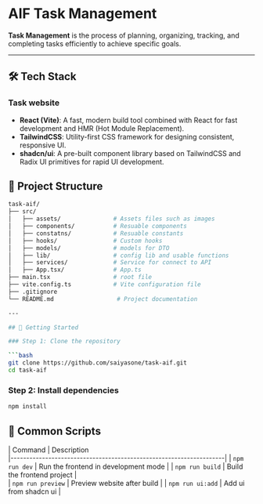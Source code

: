 # AIF Task Management 

**Task Management** is the process of planning, organizing, tracking, and completing tasks efficiently to achieve specific goals.

---

## 🛠 Tech Stack

### Task website

- **React (Vite)**: A fast, modern build tool combined with React for fast development and HMR (Hot Module Replacement).
- **TailwindCSS**: Utility-first CSS framework for designing consistent, responsive UI.
- **shadcn/ui**: A pre-built component library based on TailwindCSS and Radix UI primitives for rapid UI development.

## 📁 Project Structure

```bash
task-aif/
├── src/
│   ├── assets/               # Assets files such as images
│   ├── components/           # Resuable components
│   ├── constatns/            # Resuable constants
│   ├── hooks/                # Custom hooks
│   ├── models/               # models for DTO
│   ├── lib/                  # config lib and usable functions
│   ├── services/             # Service for connect to API
│   ├── App.tsx/              # App.ts
├── main.tsx                  # root file
├── vite.config.ts            # Vite configuration file
├── .gitignore
└── README.md                  # Project documentation

---

## 🚀 Getting Started

### Step 1: Clone the repository

```bash
git clone https://github.com/saiyasone/task-aif.git
cd task-aif
```

### Step 2: Install dependencies

```bash
npm install
```

## 🔧 Common Scripts

| Command                   | Description                
|--------------------------------------------------------------------|
| `npm run dev`             | Run the frontend in development mode   |
| `npm run build`           | Build the frontend project             |  
| `npm run preview`         | Preview website after build            |
| `npm run ui:add`          | Add ui from shadcn ui                  |